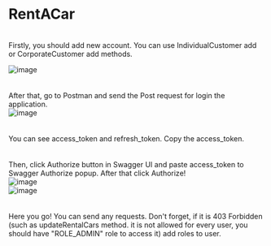 # RentACar
<br/>
Firstly, you should add new account. You can use IndividualCustomer add or CorporateCustomer add methods.

![image](https://user-images.githubusercontent.com/68692720/165787147-75ef973b-7e6f-4c15-a7e7-e3cba9ae2243.png)
<br/><br/><br/>
After that, go to Postman and send the Post request for login the application.
<br/>
![image](https://user-images.githubusercontent.com/68692720/165785710-5a2b00f7-277c-4ba5-85db-f284b8370811.png)
<br/><br/><br/>
You can see access_token and refresh_token. Copy the access_token.
<br/><br/><br/>
Then, click Authorize button in Swagger UI and paste access_token to Swagger Authorize popup. After that click Authorize!
<br/>
![image](https://user-images.githubusercontent.com/68692720/165784849-c6cb5a93-cf8c-4071-b5dd-63ff3cf36348.png)
<br/>
![image](https://user-images.githubusercontent.com/68692720/165786043-9dffb026-b1a5-40b7-b8af-d830a757ff0a.png)
<br/><br/><br/>
Here you go! You can send any requests. Don't forget, if it is 403 Forbidden (such as updateRentalCars method. it is not allowed for every user, you should have "ROLE_ADMIN" role to access it) add roles to user.
